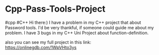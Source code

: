 # Cpp-Pass-Tools-Project
#cpp #C++
Hi there:)
I have a problem in my C++ project that about Password tools.
I'd be very thankful, if someone could guide me about my problem.
I have 3 bugs in my C++ Uni Project about function-definition.

also you can see my full project in this link:
https://onlinegdb.com/1WpVHto3ys

